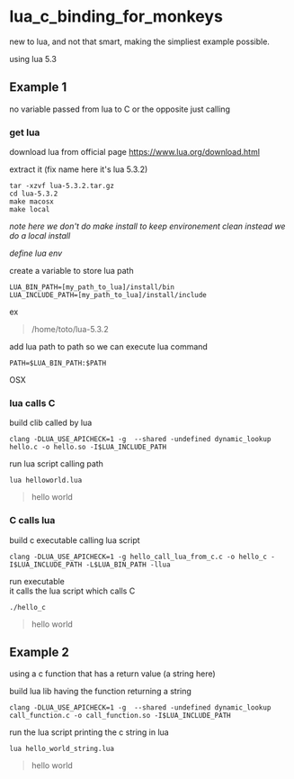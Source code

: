 # lua_c_binding_for_monkeys
new to lua, and not that smart, making the simpliest example possible.

using lua 5.3

## Example 1
no variable passed from lua to C or the opposite just calling

### get lua
download lua from official page 
https://www.lua.org/download.html

extract it (fix name here it's lua 5.3.2)
```
tar -xzvf lua-5.3.2.tar.gz
cd lua-5.3.2
make macosx
make local
```
*note here we don't do make install to keep environement clean instead we do a local install*

*define lua env*

create a variable to store lua path
```
LUA_BIN_PATH=[my_path_to_lua]/install/bin
LUA_INCLUDE_PATH=[my_path_to_lua]/install/include
```
ex 
> /home/toto/lua-5.3.2

add lua path to path so we can execute lua command
```
PATH=$LUA_BIN_PATH:$PATH
```


OSX
### lua calls C
build clib called by lua
```
clang -DLUA_USE_APICHECK=1 -g  --shared -undefined dynamic_lookup hello.c -o hello.so -I$LUA_INCLUDE_PATH
```
run lua script calling path
```
lua helloworld.lua
```
>hello world

### C calls lua
build c executable calling lua script
```
clang -DLUA_USE_APICHECK=1 -g hello_call_lua_from_c.c -o hello_c -I$LUA_INCLUDE_PATH -L$LUA_BIN_PATH -llua
```
run executable  
it calls the lua script which calls C
```
./hello_c
```
>hello world

## Example 2
using a c function that has a return value (a string here)

build lua lib having the function returning a string
```
clang -DLUA_USE_APICHECK=1 -g  --shared -undefined dynamic_lookup call_function.c -o call_function.so -I$LUA_INCLUDE_PATH
```
run the lua script printing the c string in lua
```
lua hello_world_string.lua
```
>hello world

